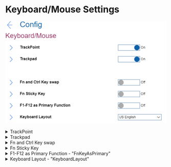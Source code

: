 # Keyboard/Mouse Settings #
![](./img/keyboardmouse.png)

<details><summary>TrackPoint</summary>
One of 2 possible states:

1.	Off - Built-in Track point is disabled.
2.	**On** - Built-in TrackPoint is enabled. Default. 

> WMI name: **TrackPoint**
</details>

<details><summary>Trackpad</summary>
One of 2 possible states:

1.	Off - Built-in Trackpad is disabled.
2.	**On** - Built-in Trackpad is enabled. Default.

WMI name: **TouchPad**
</details>

<details><summary>Fn and Ctrl Key swap</summary>
One of 2 possible states:

1.	**Off** - Fn key and Ctrl key behaviour is as printed on the keyboard. Default.
2.	On - Fn key works as Ctrl key. Ctrl key works as Fn key. Note. Bottom-Left key will wake the system from sleep state.

* WMI name: **FnCtrlKeySwap**
</details>

<details><summary>Fn Sticky Key</summary>

WMI name: **FnSticky**<br>

One of 2 possible states:

1.	**Off** - Fn key will not switch to sticky state. Default.
2.	On - User can press Fn key to keep it in a pressed condition, then press the desired function key. The action is equivalent to pressing the required key and the Fn key simultaneously. When User presses the Fn key twice, the state is locked until User presses the Fn key again.
</details>

<details><summary>F1-F12 as Primary Function - "FnKeyAsPrimary"</summary>
One of 2 possible states:

1.	On - Executes the F1-F12 function.
2.	**Off** - Executes the special function. Default. 

Alternatively, to switch to above two options, press Fn+Esc to use FnLk (Fn Lock). LED in on when FnLk is enabled.
</details>

<details><summary>Keyboard Layout - "KeyboardLayout"</summary>
Field to select keyboard layout in pre-OS environment. This configuration does not affect OS.
Possible options:

1.	**US English** - Default
2.	Canadian French Multilingual
3.	Canadian French
4.	Spanish (Latin America) 
5.	Portuguese (Brazil)
6.	Belgian
7.	Danish
8.	Spanish
9.	French
10.	German
11.	Hungarian
12.	Icelandic
13.	Italian
14.	Norwegian
15.	Portuguese
16.	Slovenian
17.	Swedish
18.	Swiss
19.	Turkish
20.	UK English
21.	Japanese
22.	Korean
23.	Traditional Chinese
24.	Turkish-F
25.	Estonian
26.	Finnish
27.	Czech

**Note**. On latest machines in BIOS added support for ASCII special characters and symbols such as @, ! ,?, etc. Those characters depend on keyboard layout and BIOS cannot know the attached keyboard, therefore users have to select keyboard layout if they replace keyboard.

</details>